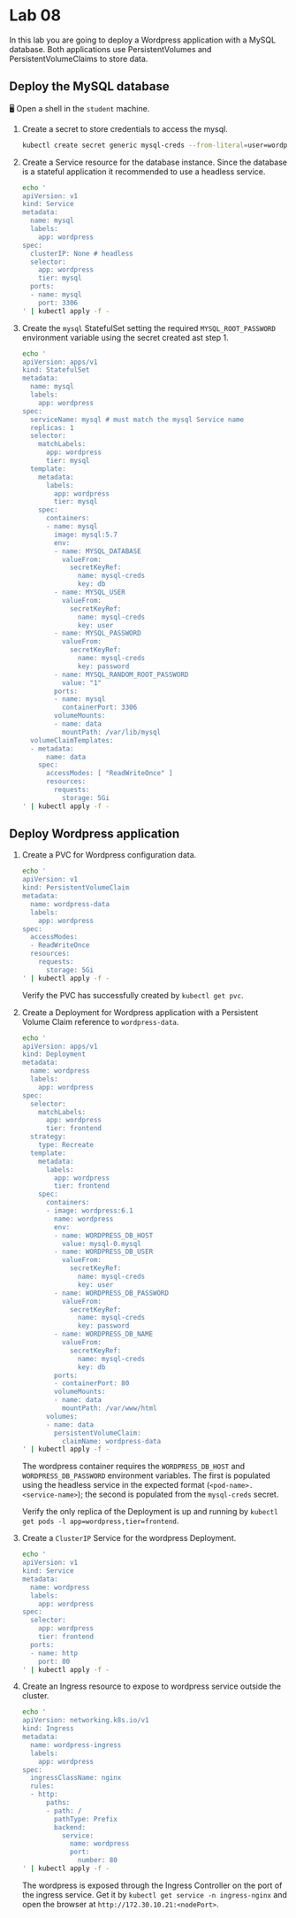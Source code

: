 # Lab 08

In this lab you are going to deploy a Wordpress application with a MySQL database. Both applications use PersistentVolumes and PersistentVolumeClaims to store data.

## Deploy the MySQL database

🖥️ Open a shell in the `student` machine.

1. Create a secret to store credentials to access the mysql.

    ```sh
    kubectl create secret generic mysql-creds --from-literal=user=wordpress --from-literal=password=secret123 --from-literal=db=wordpress
    ```

2. Create a Service resource for the database instance. Since the database is a stateful application it recommended to use a headless service.

    ```sh
    echo '
    apiVersion: v1
    kind: Service
    metadata:
      name: mysql
      labels:
        app: wordpress
    spec:
      clusterIP: None # headless
      selector:
        app: wordpress
        tier: mysql
      ports:
      - name: mysql
        port: 3306
    ' | kubectl apply -f -
    ```

3. Create the `mysql` StatefulSet setting the required `MYSQL_ROOT_PASSWORD` environment variable using the secret created ast step 1.

    ```sh
    echo '
    apiVersion: apps/v1
    kind: StatefulSet
    metadata:
      name: mysql
      labels:
        app: wordpress
    spec:
      serviceName: mysql # must match the mysql Service name
      replicas: 1
      selector:
        matchLabels:
          app: wordpress
          tier: mysql
      template:
        metadata:
          labels:
            app: wordpress
            tier: mysql
        spec:
          containers:
          - name: mysql
            image: mysql:5.7
            env:
            - name: MYSQL_DATABASE
              valueFrom:
                secretKeyRef:
                  name: mysql-creds
                  key: db
            - name: MYSQL_USER
              valueFrom:
                secretKeyRef:
                  name: mysql-creds
                  key: user
            - name: MYSQL_PASSWORD
              valueFrom:
                secretKeyRef:
                  name: mysql-creds
                  key: password
            - name: MYSQL_RANDOM_ROOT_PASSWORD
              value: "1"
            ports:
            - name: mysql
              containerPort: 3306
            volumeMounts:
            - name: data
              mountPath: /var/lib/mysql
      volumeClaimTemplates:
      - metadata:
          name: data
        spec:
          accessModes: [ "ReadWriteOnce" ]
          resources:
            requests:
              storage: 5Gi
    ' | kubectl apply -f -
    ```

## Deploy Wordpress application

1. Create a PVC for Wordpress configuration data.

    ```sh
    echo '
    apiVersion: v1
    kind: PersistentVolumeClaim
    metadata:
      name: wordpress-data
      labels:
        app: wordpress
    spec:
      accessModes:
      - ReadWriteOnce
      resources:
        requests:
          storage: 5Gi
    ' | kubectl apply -f -
    ```

    Verify the PVC has successfully created by `kubectl get pvc`.

2. Create a Deployment for Wordpress application with a Persistent Volume Claim reference to `wordpress-data`.

    ```sh
    echo '
    apiVersion: apps/v1
    kind: Deployment
    metadata:
      name: wordpress
      labels:
        app: wordpress
    spec:
      selector:
        matchLabels:
          app: wordpress
          tier: frontend
      strategy:
        type: Recreate
      template:
        metadata:
          labels:
            app: wordpress
            tier: frontend
        spec:
          containers:
          - image: wordpress:6.1
            name: wordpress
            env:
            - name: WORDPRESS_DB_HOST
              value: mysql-0.mysql
            - name: WORDPRESS_DB_USER
              valueFrom:
                secretKeyRef:
                  name: mysql-creds
                  key: user
            - name: WORDPRESS_DB_PASSWORD
              valueFrom:
                secretKeyRef:
                  name: mysql-creds
                  key: password
            - name: WORDPRESS_DB_NAME
              valueFrom:
                secretKeyRef:
                  name: mysql-creds
                  key: db
            ports:
            - containerPort: 80
            volumeMounts:
            - name: data
              mountPath: /var/www/html
          volumes:
          - name: data
            persistentVolumeClaim:
              claimName: wordpress-data
    ' | kubectl apply -f -
    ```

    The wordpress container requires the `WORDPRESS_DB_HOST` and `WORDPRESS_DB_PASSWORD` environment variables. The first is populated using the headless service in the expected format (`<pod-name>.<service-name>`); the second is populated from the `mysql-creds` secret.

    Verify the only replica of the Deployment is up and running by `kubectl get pods -l app=wordpress,tier=frontend`.


3. Create a `ClusterIP` Service for the wordpress Deployment.

    ```sh
    echo '
    apiVersion: v1
    kind: Service
    metadata:
      name: wordpress
      labels:
        app: wordpress
    spec:
      selector:
        app: wordpress
        tier: frontend
      ports:
      - name: http
        port: 80
    ' | kubectl apply -f -
    ```

4. Create an Ingress resource to expose to wordpress service outside the cluster.

    ```sh
    echo '
    apiVersion: networking.k8s.io/v1
    kind: Ingress
    metadata:
      name: wordpress-ingress
      labels:
        app: wordpress
    spec:
      ingressClassName: nginx
      rules:
      - http:
          paths:
          - path: /
            pathType: Prefix
            backend:
              service:
                name: wordpress
                port:
                  number: 80
    ' | kubectl apply -f -
    ```

    The wordpress is exposed through the Ingress Controller on the port of the ingress service. Get it by `kubectl get service -n ingress-nginx` and open the browser at `http://172.30.10.21:<nodePort>`.